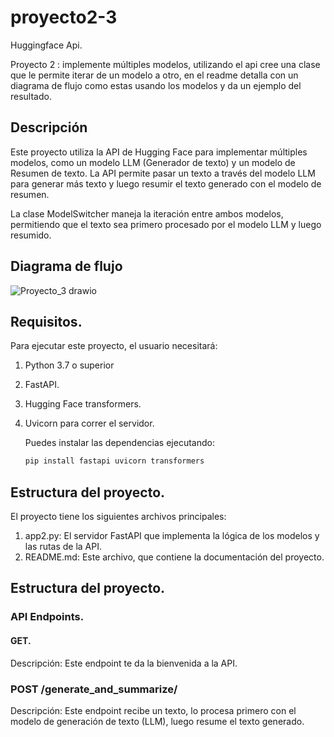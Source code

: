 # proyecto2-3

Huggingface Api.

Proyecto 2 : implemente múltiples modelos, utilizando el api cree una clase que le permite iterar de un modelo a otro, en el readme detalla con un diagrama de flujo como estas usando los modelos y da un ejemplo del resultado.

## Descripción

Este proyecto utiliza la API de Hugging Face para implementar múltiples modelos, como un modelo LLM (Generador de texto) y un modelo de Resumen de texto. La API permite pasar un texto a través del modelo LLM para generar más texto y luego resumir el texto generado con el modelo de resumen.

La clase ModelSwitcher maneja la iteración entre ambos modelos, permitiendo que el texto sea primero procesado por el modelo LLM y luego resumido.

## Diagrama de flujo

![Proyecto_3 drawio](https://github.com/user-attachments/assets/0b2b83c9-4e2d-47ff-adf3-a33a24891320)

## Requisitos.

Para ejecutar este proyecto, el usuario necesitará:

  1. Python 3.7 o superior
  2. FastAPI.
  3. Hugging Face transformers.
  4. Uvicorn para correr el servidor.

     Puedes instalar las dependencias ejecutando:

     ```bash
     pip install fastapi uvicorn transformers

## Estructura del proyecto.

El proyecto tiene los siguientes archivos principales:

   1. app2.py: El servidor FastAPI que implementa la lógica de los modelos y las rutas de la API.
   2. README.md: Este archivo, que contiene la documentación del proyecto.

## Estructura del proyecto.
### API Endpoints.
#### GET.
Descripción: Este endpoint te da la bienvenida a la API.
### POST /generate_and_summarize/
Descripción: Este endpoint recibe un texto, lo procesa primero con el modelo de generación de texto (LLM), luego resume el texto generado.







